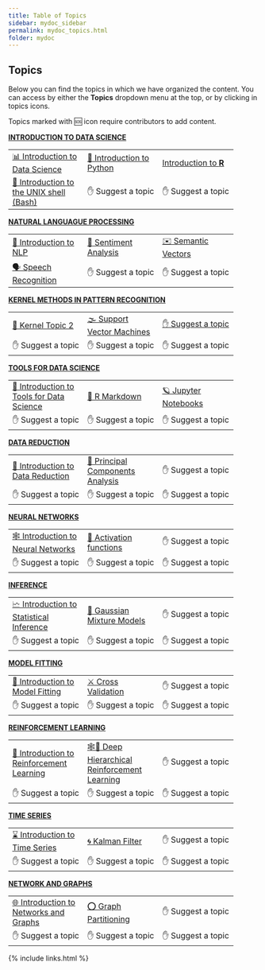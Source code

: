 ```yaml
---
title: Table of Topics
sidebar: mydoc_sidebar
permalink: mydoc_topics.html
folder: mydoc
---
```


## Topics

Below you can find the topics in which we have organized the content. You can access by either the **Topics** dropdown menu at the top, or by clicking in topics icons. 

Topics marked with 🆘 icon require contributors to add content.


[**INTRODUCTION TO DATA SCIENCE**](intro_ds_landing_page.html)

<table style="table-layout: fixed; width: 90%;" >
<tr>
  <td style="width:33%;"><a href="intro_ds_landing_page.html">📊 Introduction to Data Science</a></td>
  <td style="width:33%;"><a href="intro_python.html">🐍 Introduction to Python</a></td>
  <td style="width:33%;"><a href="intro_r.html">Introduction to <b>R</b></a></td>
</tr>
<tr>
  <td style="width:33%;"><a href="intro_shell.html">🐚 Introduction to the UNIX shell (Bash)</a></td>
  <td style="width:33%;"><a>✋ Suggest a topic </a></td>
  <td style="width:33%;"><a>✋ Suggest a topic </a></td>
</tr>
</table> 

[**NATURAL LANGUAGUE PROCESSING**](nlp_landing_page.html)

<table style="table-layout: fixed; width: 90%;" >
<tr>
  <td style="width:33%;"><a href="nlp_landing_page.html">🦜 Introduction to NLP</a></td>
  <td style="width:33%;"><a href="sentiment_analysis.html">💌 Sentiment Analysis</a></td>
  <td style="width:33%;"><a href="semantic_vectors.html">✉️ Semantic Vectors</a></td>
</tr>
<tr>
  <td style="width:33%;"><a href="speech_recognition.html">🗣️ Speech Recognition</a></td>
  <td style="width:33%;"><a>✋ Suggest a topic </a></td>
  <td style="width:33%;"><a>✋ Suggest a topic </a></td>
</tr>
</table> 


[**KERNEL METHODS IN PATTERN RECOGNITION**](kernel_methods_landing_page.html)

<table style="table-layout: fixed; width: 90%;" >
<tr>
  <td style="width:33%;"><a href="kernel_methods_landing_page.html">🌽 Kernel Topic 2</a></td>
  <td style="width:33%;"><a href="support_vector_machines.html">🌫️ Support Vector Machines</a></td>
  <td style="width:33%;"><a href="kernel_topic_3.html">✋ Suggest a topic</a></td>
</tr>
<tr>
  <td style="width:33%;"><a>✋ Suggest a topic </a></td>
  <td style="width:33%;"><a>✋ Suggest a topic </a></td>
  <td style="width:33%;"><a>✋ Suggest a topic </a></td>
</tr>
</table> 

[**TOOLS FOR DATA SCIENCE**](tools_landing_page.html)

<table style="table-layout: fixed; width: 90%;" >
<tr>
  <td style="width:33%;"><a href="tools_landing_page.html">🧰 Introduction to Tools for Data Science</a></td>
  <td style="width:33%;"><a href="r_markdown.html">📓 R Markdown</a></td>
  <td style="width:33%;"><a href="">🪐 Jupyter Notebooks</a></td>
</tr>
<tr>
  <td style="width:33%;"><a>✋ Suggest a topic </a></td>
  <td style="width:33%;"><a>✋ Suggest a topic </a></td>
  <td style="width:33%;"><a>✋ Suggest a topic </a></td>
</tr>
</table> 

[**DATA REDUCTION**](data_reduction_landing_page.html)

<table style="table-layout: fixed; width: 90%;" >
<tr>
  <td style="width:33%;"><a href="data_reduction_landing_page.html">🙏 Introduction to Data Reduction</a></td>
  <td style="width:33%;"><a href="pca.htmll">🔩 Principal Components Analysis</a></td>
  <td style="width:33%;"><a>✋ Suggest a topic </a></td>
</tr>
<tr>
  <td style="width:33%;"><a>✋ Suggest a topic </a></td>
  <td style="width:33%;"><a>✋ Suggest a topic </a></td>
  <td style="width:33%;"><a>✋ Suggest a topic </a></td>
</tr>
</table> 

[**NEURAL NETWORKS**](neural_networks_landing_page.html)  

<table style="table-layout: fixed; width: 90%;" >
<tr>
  <td style="width:33%;"><a href="neural_networks_landing_page.html">🕸️ Introduction to Neural Networks</a></td>
  <td style="width:33%;"><a href="activation_functions.html">🤪 Activation functions</a></td>
  <td style="width:33%;"><a>✋ Suggest a topic </a></td>
</tr>
<tr>
  <td style="width:33%;"><a>✋ Suggest a topic </a></td>
  <td style="width:33%;"><a>✋ Suggest a topic </a></td>
  <td style="width:33%;"><a>✋ Suggest a topic </a></td>
</tr>
</table> 

[**INFERENCE**](inference_landing_page.html)

<table style="table-layout: fixed; width: 90%;" >
<tr>
  <td style="width:33%;"><a href="inference_landing_page.html">🗠 Introduction to Statistical Inference</a></td>
  <td style="width:33%;"><a href="gmm.html">🔔 Gaussian Mixture Models</a></td>
  <td style="width:33%;"><a>✋ Suggest a topic </a></td>
</tr>
<tr>
  <td style="width:33%;"><a>✋ Suggest a topic </a></td>
  <td style="width:33%;"><a>✋ Suggest a topic </a></td>
  <td style="width:33%;"><a>✋ Suggest a topic </a></td>
</tr>
</table> 

[**MODEL FITTING**](model_fitting_landing_page.html)  

<table style="table-layout: fixed; width: 90%;" >
<tr>
  <td style="width:33%;"><a href="model_fitting_landing_page.html">🔧 Introduction to Model Fitting</a></td>
  <td style="width:33%;"><a href="cross_valid.html">⚔️ Cross Validation</a></td>
  <td style="width:33%;"><a>✋ Suggest a topic </a></td>
</tr>
<tr>
  <td style="width:33%;"><a>✋ Suggest a topic </a></td>
  <td style="width:33%;"><a>✋ Suggest a topic </a></td>
  <td style="width:33%;"><a>✋ Suggest a topic </a></td>
</tr>
</table> 

[**REINFORCEMENT LEARNING**](rl_landing_page.html)  

<table style="table-layout: fixed; width: 90%;" >
<tr>
  <td style="width:33%;"><a href="rl_landing_page.html">🐶 Introduction to Reinforcement Learning</a></td>
  <td style="width:33%;"><a href="dhrl.html">🕸️🐶 Deep Hierarchical Reinforcement Learning</a></td>
  <td style="width:33%;"><a>✋ Suggest a topic </a></td>
</tr>
<tr>
  <td style="width:33%;"><a>✋ Suggest a topic </a></td>
  <td style="width:33%;"><a>✋ Suggest a topic </a></td>
  <td style="width:33%;"><a>✋ Suggest a topic </a></td>
</tr>
</table> 

[**TIME SERIES**](time_series_landing_page.html)  

<table style="table-layout: fixed; width: 90%;" >
<tr>
  <td style="width:33%;"><a href="time_series_landing_page.html">⌛ Introduction to Time Series</a></td>
  <td style="width:33%;"><a href="kalman_filters.html">🌀 Kalman Filter</a></td>
  <td style="width:33%;"><a>✋ Suggest a topic </a></td>
</tr>
<tr>
  <td style="width:33%;"><a>✋ Suggest a topic </a></td>
  <td style="width:33%;"><a>✋ Suggest a topic </a></td>
  <td style="width:33%;"><a>✋ Suggest a topic </a></td>
</tr>
</table> 

[**NETWORK AND GRAPHS**](network_graphs_landing_page.html) 

<table style="table-layout: fixed; width: 90%;" >
<tr>
  <td style="width:33%;"><a href="network_graphs_landing_page.html">🌐 Introduction to Networks and Graphs</a></td>
  <td style="width:33%;"><a href="graph_partitioning.html">⭕ Graph Partitioning</a></td>
  <td style="width:33%;"><a>✋ Suggest a topic </a></td>
</tr>
<tr>
  <td style="width:33%;"><a>✋ Suggest a topic </a></td>
  <td style="width:33%;"><a>✋ Suggest a topic </a></td>
  <td style="width:33%;"><a>✋ Suggest a topic </a></td>
</tr>
</table> 

{% include links.html %}
